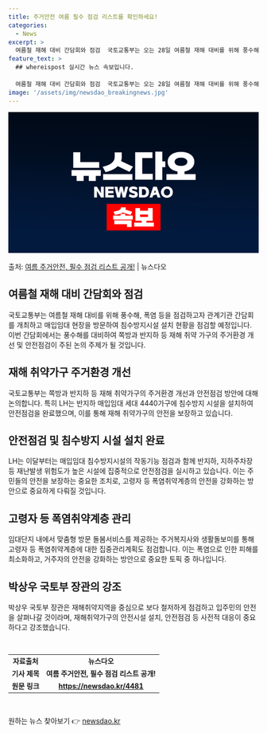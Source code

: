 ```yaml
---
title: 주거안전 여름 필수 점검 리스트를 확인하세요!
categories:
  - News
excerpt: >
  여름철 재해 대비 간담회와 점검  국토교통부는 오는 28일 여름철 재해 대비를 위해 풍수해, 폭염 등을 점검…
feature_text: >
  ## whereispost 실시간 뉴스 속보입니다.

  여름철 재해 대비 간담회와 점검  국토교통부는 오는 28일 여름철 재해 대비를 위해 풍수해, 폭염 등을 점검…
image: '/assets/img/newsdao_breakingnews.jpg'
---
```


![뉴스다오 속보](/assets/img/newsdao_breakingnews.jpg)

<p>출처: <a href="https://newsdao.kr/4481" rel="dofollow">여름 주거안전, 필수 점검 리스트 공개!</a> | 뉴스다오</p>

<h2 data-ke-size="size26">여름철 재해 대비 간담회와 점검</h2>
<p data-ke-size="size16">국토교통부는 여름철 재해 대비를 위해 풍수해, 폭염 등을 점검하고자 관계기관 간담회를 개최하고 매입임대 현장을 방문하여 침수방지시설 설치 현황을 점검할 예정입니다. 이번 간담회에서는 풍수해를 대비하여 쪽방과 반지하 등 재해 취약 가구의 주거환경 개선 및 안전점검이 주된 논의 주제가 될 것입니다.</p>

<h2 data-ke-size="size26">재해 취약가구 주거환경 개선</h2>
<p data-ke-size="size16">국토교통부는 쪽방과 반지하 등 재해 취약가구의 주거환경 개선과 안전점검 방안에 대해 논의합니다. 특히 LH는 반지하 매입임대 세대 4440가구에 침수방지 시설을 설치하여 안전점검을 완료했으며, 이를 통해 재해 취약가구의 안전을 보장하고 있습니다.</p>

<h2 data-ke-size="size26">안전점검 및 침수방지 시설 설치 완료</h2>
<p data-ke-size="size16">LH는 이달부터는 매입임대 침수방지시설의 작동기능 점검과 함께 반지하, 지하주차장 등 재난발생 위험도가 높은 시설에 집중적으로 안전점검을 실시하고 있습니다. 이는 주민들의 안전을 보장하는 중요한 조치로, 고령자 등 폭염취약계층의 안전을 강화하는 방안으로 중요하게 다뤄질 것입니다.</p>

<h2 data-ke-size="size26">고령자 등 폭염취약계층 관리</h2>
<p data-ke-size="size16">임대단지 내에서 맞춤형 방문 돌봄서비스를 제공하는 주거복지사와 생활돌보미를 통해 고령자 등 폭염취약계층에 대한 집중관리계획도 점검합니다. 이는 폭염으로 인한 피해를 최소화하고, 거주자의 안전을 강화하는 방안으로 중요한 토픽 중 하나입니다.</p>

<h2 data-ke-size="size26">박상우 국토부 장관의 강조</h2>
<p data-ke-size="size16">박상우 국토부 장관은 재해취약지역을 중심으로 보다 철저하게 점검하고 입주민의 안전을 살펴나갈 것이라며, 재해취약가구의 안전시설 설치, 안전점검 등 사전적 대응이 중요하다고 강조했습니다.</p>

<p data-ke-size="size16">&nbsp;</p>
<table>
    <tbody>
        <tr>
            <td style="text-align: center; height: 17px;"><b>자료출처</b></td>
            <td style="text-align: center; height: 17px;"><b>뉴스다오</b></td>
        </tr>
        <tr>
            <td style="text-align: center; height: 17px;"><b>기사 제목</b></td>
            <td style="text-align: center; height: 17px;"><b>여름 주거안전, 필수 점검 리스트 공개!</b></td>
        </tr>
        <tr>
            <td style="text-align: center; height: 17px;"><b>원문 링크</b></td>
            <td style="text-align: center; height: 17px;"><b><a href="https://newsdao.kr/4481">https://newsdao.kr/4481</a></b></td>
        </tr>
    </tbody>
</table>
<p data-ke-size="size16">&nbsp;</p> 

원하는 뉴스 찾아보기 👉 <a href="https://newsdao.kr" rel="dofollow">newsdao.kr</a>


